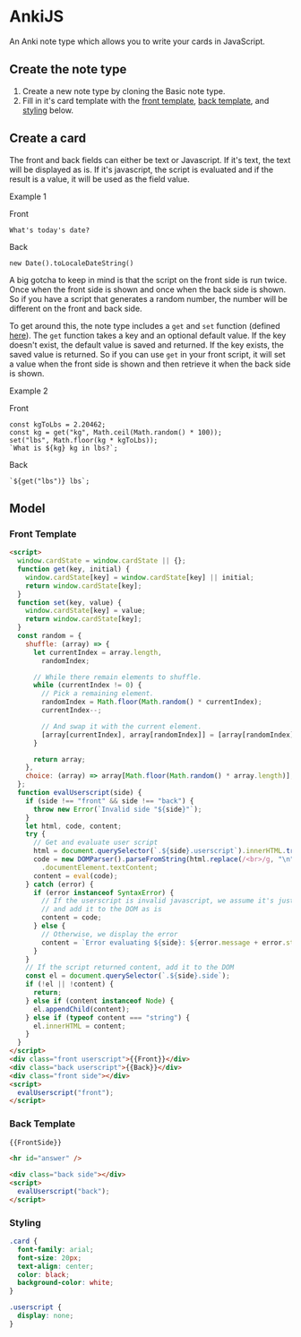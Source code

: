 # AnkiJS

An Anki note type which allows you to write your cards in JavaScript.

## Create the note type

1. Create a new note type by cloning the Basic note type.
2. Fill in it's card template with the [front template](#front-template), [back template](#back-template), and [styling](#styling) below.

## Create a card

The front and back fields can either be text or Javascript. If it's text, the text will be displayed as is. If it's javascript, the script is evaluated and if the result is a value, it will be used as the field value.

Example 1

Front

```
What's today's date?
```

Back

```
new Date().toLocaleDateString()
```

A big gotcha to keep in mind is that the script on the front side is run twice. Once when the front side is shown and once when the back side is shown. So if you have a script that generates a random number, the number will be different on the front and back side.

To get around this, the note type includes a `get` and `set` function (defined [here](model/frontTemplate.html)). The `get` function takes a key and an optional default value. If the key doesn't exist, the default value is saved and returned. If the key exists, the saved value is returned. So if you can use `get` in your front script, it will set a value when the front side is shown and then retrieve it when the back side is shown.

Example 2

Front

```
const kgToLbs = 2.20462;
const kg = get("kg", Math.ceil(Math.random() * 100));
set("lbs", Math.floor(kg * kgToLbs));
`What is ${kg} kg in lbs?`;
```

Back

```
`${get("lbs")} lbs`;
```

## Model

### Front Template

```html
<script>
  window.cardState = window.cardState || {};
  function get(key, initial) {
    window.cardState[key] = window.cardState[key] || initial;
    return window.cardState[key];
  }
  function set(key, value) {
    window.cardState[key] = value;
    return window.cardState[key];
  }
  const random = {
    shuffle: (array) => {
      let currentIndex = array.length,
        randomIndex;

      // While there remain elements to shuffle.
      while (currentIndex != 0) {
        // Pick a remaining element.
        randomIndex = Math.floor(Math.random() * currentIndex);
        currentIndex--;

        // And swap it with the current element.
        [array[currentIndex], array[randomIndex]] = [array[randomIndex], array[currentIndex]];
      }

      return array;
    },
    choice: (array) => array[Math.floor(Math.random() * array.length)],
  };
  function evalUserscript(side) {
    if (side !== "front" && side !== "back") {
      throw new Error(`Invalid side "${side}"`);
    }
    let html, code, content;
    try {
      // Get and evaluate user script
      html = document.querySelector(`.${side}.userscript`).innerHTML.trim();
      code = new DOMParser().parseFromString(html.replace(/<br>/g, "\n"), "text/html")
        .documentElement.textContent;
      content = eval(code);
    } catch (error) {
      if (error instanceof SyntaxError) {
        // If the userscript is invalid javascript, we assume it's just text
        // and add it to the DOM as is
        content = code;
      } else {
        // Otherwise, we display the error
        content = `Error evaluating ${side}: ${error.message + error.stack}`;
      }
    }
    // If the script returned content, add it to the DOM
    const el = document.querySelector(`.${side}.side`);
    if (!el || !content) {
      return;
    } else if (content instanceof Node) {
      el.appendChild(content);
    } else if (typeof content === "string") {
      el.innerHTML = content;
    }
  }
</script>
<div class="front userscript">{{Front}}</div>
<div class="back userscript">{{Back}}</div>
<div class="front side"></div>
<script>
  evalUserscript("front");
</script>
```

### Back Template

```html
{{FrontSide}}

<hr id="answer" />

<div class="back side"></div>
<script>
  evalUserscript("back");
</script>
```

### Styling

```css
.card {
  font-family: arial;
  font-size: 20px;
  text-align: center;
  color: black;
  background-color: white;
}

.userscript {
  display: none;
}
```
